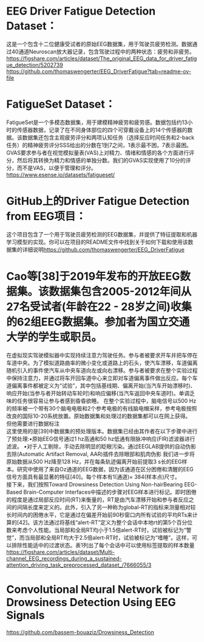 
# EEG Driver Fatigue Detection Dataset：
这是一个包含十二位健康受试者的原始EEG数据集，用于驾驶员疲劳检测。数据通过40通道Neuroscan放大器记录，包含驾驶过程中的两种状态：疲劳和非疲劳。
https://figshare.com/articles/dataset/The_original_EEG_data_for_driver_fatigue_detection/5202739  
https://github.com/thomaswengerter/EEG_DriverFatigue?tab=readme-ov-file
# FatigueSet Dataset：
FatigueSet是一个多模态数据集，用于建模精神疲劳和疲劳感。数据包括约13小时的传感器数据，记录了在不同身体部位的四个可穿戴设备上的14个传感器的数据。该数据集还包含主观疲劳评分和两项认知任务（选择反应时间任务和2-back任务）的精神疲劳评分SSS给出的分数在1到7之间，1表示最不困，7表示最困。GVAS要求参与者在视觉模拟量表(VAS)上对精力、情绪和情感的各个方面进行评分，然后将其转换为精力和情感的单独分数。我们的GVAS实现使用了10分的评分，而不是VAS，以便于管理和评分。
https://www.esense.io/datasets/fatigueset/
# GitHub上的Driver Fatigue Detection from EEG项目：
这个项目包含了一个用于驾驶员疲劳检测的EEG数据集，并提供了特征提取和机器学习模型的实现。你可以在项目的README文件中找到关于如何下载和使用该数据集的详细说明​​
https://github.com/thomaswengerter/EEG_DriverFatigue
# Cao等[38]于2019年发布的开放EEG数据集。该数据集包含2005-2012年间从27名受试者(年龄在22 - 28岁之间)收集的62组EEG数据集。参加者为国立交通大学的学生或职员。
在虚拟现实驾驶模拟器中实现持续注意力驾驶任务。参与者被要求开车并把车停在车道中央。为了模拟道路曲率的微小变化或道路上的石头，使汽车漂移，车道偏离随机引入的事件使汽车从中央车道向左或向右漂移。参与者被要求在整个实验过程中保持注意力，并通过将车开回车道中心来立即对车道偏离事件做出反应。每个车道偏离事件都被定义为“试验”，其中包括基线期、偏离开始(当汽车开始漂移时)、响应开始(当参与者开始转动车轮时)和响应偏移(当汽车返回中央车道时)。单调乏味的任务很容易让参与者感到昏昏欲睡。
在整个实验过程中，脑电信号以500 Hz的频率被一个带有30个脑电电极和2个参考电极的有线脑电帽采样，参考电极按照改良的国际10-20系统放置。原始数据集和处理过的数据集都可以在网上获得。  
但他需要进行数据标注  
这里使用的是[39]中数据集的预处理版本。数据集已经由其作者在以下步骤中进行了预处理:•原始EEG信号通过1 hz高通和50 hz低通有限脉冲响应(FIR)滤波器进行滤波。
•对于人工剔除，手动去除明显的眨眼污染。通过EEGLAB提供的自动伪影去除(Automatic Artifact Removal, AAR)插件去除眼部和肌肉伪影
我们进一步将原始数据从500 Hz降至128 Hz，并在每条轨迹偏离开始前提取3 s长的EEG样本。研究中使用了来自Oz通道的EEG数据，因为该通道在区分困倦和清醒的EEG信号方面具有最显著的特征[40]。每个样本有1(通道)× 384(样本点)尺寸。  
接下来，我们按照Toward Drowsiness Detection Using Non-hairBearing EEG-Based Brain-Computer Interfaces中描述的步骤对EEG样本进行标记。即时困倦的程度是通过局部反应时间(RT)来衡量的，RT是由汽车漂移开始和参与者反应之间的间隔长度来定义的。此外，引入了另一种称为global-RT的指标来测量相对较长时间内的困倦水平，它是通过在偏差开始前90秒窗口内所有试验的平均RTs来计算的[42]。该方法通过将基线“alert-RT”定义为整个会话中本地rt的第5个百分位数来考虑个人性能。当局部和全局RT均小于1.5倍alert-RT时，试验被标记为“警觉”，而当局部和全局RT均大于2.5倍alert-RT时，试验被标记为“嗜睡”。这样，可以排除性能适中的过渡状态。表1列出了每个会话中可以使用标签提取的样本数量
https://figshare.com/articles/dataset/Multi-channel_EEG_recordings_during_a_sustained-attention_driving_task_preprocessed_dataset_/7666055/3
# Convolutional Neural Network for Drowsiness Detection Using EEG Signals  
https://github.com/bassem-bouaziz/Drowsiness_Detection
